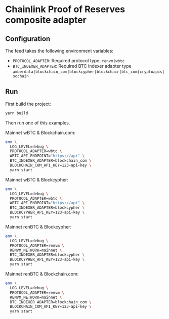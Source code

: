 # Chainlink Proof of Reserves composite adapter

## Configuration

The feed takes the following environment variables:

- `PROTOCOL_ADAPTER`: Required protocol type: `renvm|wbtc`
- `BTC_INDEXER_ADAPTER`: Required BTC indexer adapter type `amberdata|blockchain_com|blockcypher|blockchair|btc_com|cryptoapis|sochain`

## Run

First build the project:

```bash
yarn build
```

Then run one of this examples.

Mainnet wBTC & Blockchain.com:

```bash
env \
  LOG_LEVEL=debug \
  PROTOCOL_ADAPTER=wbtc \
  WBTC_API_ENDPOINT="https://api" \
  BTC_INDEXER_ADAPTER=blockchain_com \
  BLOCKCHAIN_COM_API_KEY=123-api-key \
  yarn start
```

Mainnet wBTC & Blockcypher:

```bash
env \
  LOG_LEVEL=debug \
  PROTOCOL_ADAPTER=wbtc \
  WBTC_API_ENDPOINT="https://api" \
  BTC_INDEXER_ADAPTER=blockcypher \
  BLOCKCYPHER_API_KEY=123-api-key \
  yarn start
```

Mainnet renBTC & Blockcypher:

```bash
env \
  LOG_LEVEL=debug \
  PROTOCOL_ADAPTER=renvm \
  RENVM_NETWORK=mainnet \
  BTC_INDEXER_ADAPTER=blockcypher \
  BLOCKCYPHER_API_KEY=123-api-key \
  yarn start
```

Mainnet renBTC & Blockchain.com:

```bash
env \
  LOG_LEVEL=debug \
  PROTOCOL_ADAPTER=renvm \
  RENVM_NETWORK=mainnet \
  BTC_INDEXER_ADAPTER=blockchain_com \
  BLOCKCHAIN_COM_API_KEY=123-api-key \
  yarn start
```
